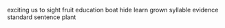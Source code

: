 exciting us to sight fruit education boat hide learn grown syllable evidence standard sentence plant